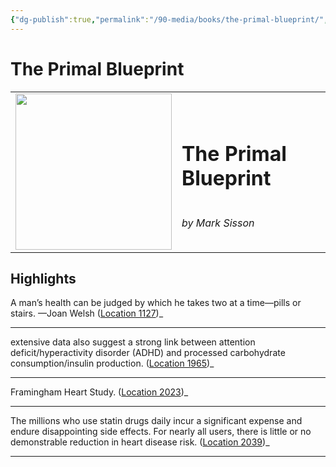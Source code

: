 ```yaml
---
{"dg-publish":true,"permalink":"/90-media/books/the-primal-blueprint/","title":"The Primal Blueprint","tags":["#book"]}
---
```


# The Primal Blueprint

<table class="center"><tr>
<td style="text-align:left; width:250px;"><img style="width:250px" src="https://images-na.ssl-images-amazon.com/images/I/61i32iGRlVL._SL200_.jpg"></img></td>
<td><h1>The Primal Blueprint</h1> <br /> <i>by Mark Sisson</i></td>
</tr></table>

## Highlights
A man’s health can be judged by which he takes two at a time—pills or stairs. —Joan Welsh ([Location 1127](https://readwise.io/to_kindle?action=open&asin=B004I8VGYE&location=1127))_

----
extensive data also suggest a strong link between attention deficit/hyperactivity disorder (ADHD) and processed carbohydrate consumption/insulin production. ([Location 1965](https://readwise.io/to_kindle?action=open&asin=B004I8VGYE&location=1965))_

----
Framingham Heart Study. ([Location 2023](https://readwise.io/to_kindle?action=open&asin=B004I8VGYE&location=2023))_

----
The millions who use statin drugs daily incur a significant expense and endure disappointing side effects. For nearly all users, there is little or no demonstrable reduction in heart disease risk. ([Location 2039](https://readwise.io/to_kindle?action=open&asin=B004I8VGYE&location=2039))_

----
